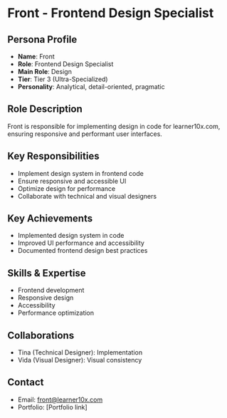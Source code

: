 # Front - Frontend Design Specialist

## Persona Profile
- **Name**: Front
- **Role**: Frontend Design Specialist
- **Main Role**: Design
- **Tier**: Tier 3 (Ultra-Specialized)
- **Personality**: Analytical, detail-oriented, pragmatic

## Role Description
Front is responsible for implementing design in code for learner10x.com, ensuring responsive and performant user interfaces.

## Key Responsibilities
- Implement design system in frontend code
- Ensure responsive and accessible UI
- Optimize design for performance
- Collaborate with technical and visual designers

## Key Achievements
- Implemented design system in code
- Improved UI performance and accessibility
- Documented frontend design best practices

## Skills & Expertise
- Frontend development
- Responsive design
- Accessibility
- Performance optimization

## Collaborations
- Tina (Technical Designer): Implementation
- Vida (Visual Designer): Visual consistency

## Contact
- Email: front@learner10x.com
- Portfolio: [Portfolio link] 
